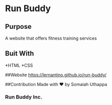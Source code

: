 # Run Buddy

## Purpose
A website that offers fitness training services

## Buit With
*HTML
*CSS

##Website
https://lernantino.github.io/run-buddy/

##Contribution
Made with ❤️ by Somaiah Uthappa

### Run Buddy Inc.